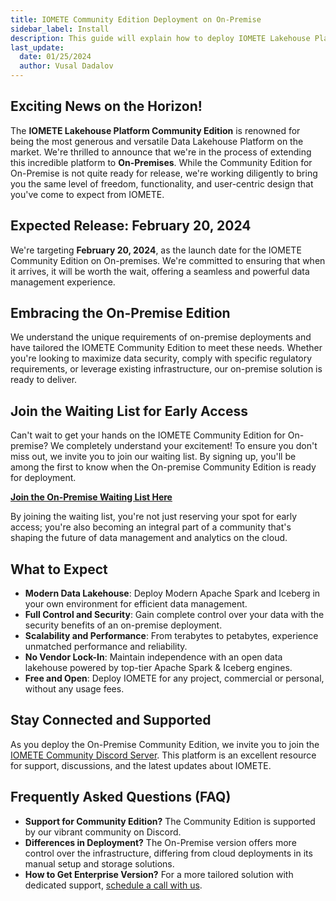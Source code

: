 ```yaml
---
title: IOMETE Community Edition Deployment on On-Premise
sidebar_label: Install
description: This guide will explain how to deploy IOMETE Lakehouse Platform Community Edition in an On-Premise environment.
last_update:
  date: 01/25/2024
  author: Vusal Dadalov
---
```


## Exciting News on the Horizon!

The **IOMETE Lakehouse Platform Community Edition** is renowned for being the most generous and versatile Data Lakehouse Platform on the market. We're thrilled to announce that we're in the process of extending this incredible platform to **On-Premises**. While the Community Edition for On-Premise is not quite ready for release, we're working diligently to bring you the same level of freedom, functionality, and user-centric design that you've come to expect from IOMETE.

## Expected Release: February 20, 2024

We're targeting **February 20, 2024**, as the launch date for the IOMETE Community Edition on On-premises. We're committed to ensuring that when it arrives, it will be worth the wait, offering a seamless and powerful data management experience.

## Embracing the On-Premise Edition

We understand the unique requirements of on-premise deployments and have tailored the IOMETE Community Edition to meet these needs. Whether you're looking to maximize data security, comply with specific regulatory requirements, or leverage existing infrastructure, our on-premise solution is ready to deliver.

## Join the Waiting List for Early Access

Can't wait to get your hands on the IOMETE Community Edition for On-premise? We completely understand your excitement! To ensure you don't miss out, we invite you to join our waiting list. By signing up, you'll be among the first to know when the On-premise Community Edition is ready for deployment.

**[Join the On-Premise Waiting List Here](https://form.typeform.com/to/E1phTrIm)**

By joining the waiting list, you're not just reserving your spot for early access; you're also becoming an integral part of a community that's shaping the future of data management and analytics on the cloud.

## What to Expect

- **Modern Data Lakehouse**: Deploy Modern Apache Spark and Iceberg in your own environment for efficient data management.
- **Full Control and Security**: Gain complete control over your data with the security benefits of an on-premise deployment.
- **Scalability and Performance**: From terabytes to petabytes, experience unmatched performance and reliability.
- **No Vendor Lock-In**: Maintain independence with an open data lakehouse powered by top-tier Apache Spark & Iceberg engines.
- **Free and Open**: Deploy IOMETE for any project, commercial or personal, without any usage fees.

## Stay Connected and Supported

As you deploy the On-Premise Community Edition, we invite you to join the [IOMETE Community Discord Server](https://discord.gg/26GeyJx3Ut). This platform is an excellent resource for support, discussions, and the latest updates about IOMETE.

## Frequently Asked Questions (FAQ)

- **Support for Community Edition?** The Community Edition is supported by our vibrant community on Discord.
- **Differences in Deployment?** The On-Premise version offers more control over the infrastructure, differing from cloud deployments in its manual setup and storage solutions.
- **How to Get Enterprise Version?** For a more tailored solution with dedicated support, [schedule a call with us](https://calendly.com/iomete/iomete-discovery-call).
